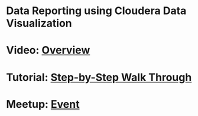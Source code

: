 # Data Reporting using Cloudera Data Visualization

<DESCRIPTION>

# Video: [Overview](https://bcove.video/XXXXXXXX)

# Tutorial: [Step-by-Step Walk Through](https://www.cloudera.com/tutorials/XXXXXXXX?utm_source=mktg-community&utm_medium=github)


# Meetup: [Event](https://www.meetup.com/pro/futureofdata/#events)
